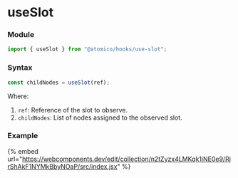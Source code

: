# useSlot

### Module

```javascript
import { useSlot } from "@atomico/hooks/use-slot";
```

### Syntax

```javascript
const childNodes = useSlot(ref);
```

Where:

1. `ref`: Reference of the slot to observe.
2. `childNodes`: List of nodes assigned to the observed slot.

### Example

{% embed url="https://webcomponents.dev/edit/collection/n2tZyzx4LMKqk1jNE0e9/RjrShAkF1NYMkBbyNOaP/src/index.jsx" %}

